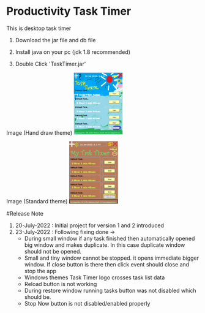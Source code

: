 # Productivity Task Timer

This is desktop task timer

1. Download the jar file and db file
2. Install java on your pc (jdk 1.8 recommended)

3. Double Click 'TaskTimer.jar'

Image (Hand draw theme)
<img src="publish/BigWindowBackground.gif" width="128"/>

Image (Standard theme)
<img src="publish/BigWindowBackground_linux.gif" width="128"/>


#Release Note

1. 20-July-2022 :  Initial project for version 1 and 2 introduced
2. 23-July-2022 :  Following fixing done ->
    * During small window if any task finished then automatically opened big window and makes duplicate.
        In this case duplicate window should not be opened.
    * Small and tiny window cannot be stopped. it opens immediate bigger window.
       If close button is there then click event should close and stop the app
    * Windows themes Task Timer logo crosses task list data
    * Reload button is not working
    * During restore window running tasks button was not disabled which should be.
    * Stop Now button is not disabled/enabled properly